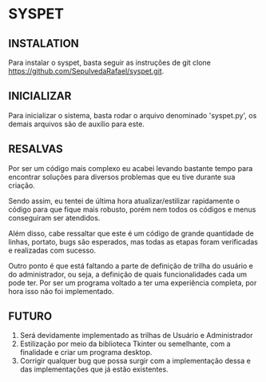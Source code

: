 # SYSPET

## INSTALATION
Para instalar o syspet, basta seguir as instruções de git clone https://github.com/SepulvedaRafael/syspet.git.

## INICIALIZAR
Para inicializar o sistema, basta rodar o arquivo denominado 'syspet.py', os demais arquivos são de auxílio para este.

## RESALVAS
<p>Por ser um código mais complexo eu acabei levando bastante tempo para encontrar soluções para diversos problemas que eu tive durante sua criação.</p>
<p>Sendo assim, eu tentei de última hora atualizar/estilizar rapidamente o código para que fique mais robusto, porém nem todos os códigos e menus conseguiram ser atendidos.</p>
<p>Além disso, cabe ressaltar que este é um código de grande quantidade de linhas, portato, bugs são esperados, mas todas as etapas foram verificadas e realizadas com sucesso.</p>
<p>Outro ponto é que está faltando a parte de definição de trilha do usuário e do administrador, ou seja, a definição de quais funcionalidades cada um pode ter. Por ser um programa voltado a ter uma experiência completa, por hora isso não foi implementado.</p>

## FUTURO
1. Será devidamente implementado as trilhas de Usuário e Administrador
2. Estilização por meio da biblioteca Tkinter ou semelhante, com a finalidade e criar um programa desktop.
3. Corrigir qualquer bug que possa surgir com a implementação dessa e das implementações que já estão existentes.

